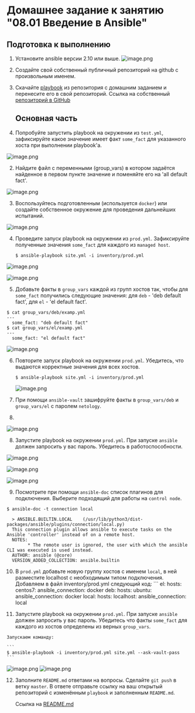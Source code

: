 # Домашнее задание к занятию "08.01 Введение в Ansible"

## Подготовка к выполнению
1. Установите ansible версии 2.10 или выше.
![image.png](https://github.com/mksamm/DEVSYS-PDC-3-Maxim-Samokhin/blob/main/08-ansible-01-base/images/Ansible1.PNG)
2. Создайте свой собственный публичный репозиторий на github с произвольным именем.
3. Скачайте [playbook](./playbook/) из репозитория с домашним заданием и перенесите его в свой репозиторий.
   Ссылка на собственный [репозиторий в GitHub](https://github.com/mksamm/DEVSYS-PDC-3-Maxim-Samokhin/tree/main/08-ansible-01-base/playbook)
   ## Основная часть
   
1. Попробуйте запустить playbook на окружении из `test.yml`, зафиксируйте какое значение имеет факт `some_fact` для указанного хоста при выполнении playbook'a.

![image.png](https://github.com/mksamm/DEVSYS-PDC-3-Maxim-Samokhin/blob/main/08-ansible-01-base/images/Ansible2.PNG)

2. Найдите файл с переменными (group_vars) в котором задаётся найденное в первом пункте значение и поменяйте его на 'all default fact'.

![image.png](https://github.com/mksamm/DEVSYS-PDC-3-Maxim-Samokhin/blob/main/08-ansible-01-base/images/Ansible16.PNG)

3. Воспользуйтесь подготовленным (используется `docker`) или создайте собственное окружение для проведения дальнейших испытаний.

![image.png](https://github.com/mksamm/DEVSYS-PDC-3-Maxim-Samokhin/blob/main/08-ansible-01-base/images/Ansible4.PNG)

4. Проведите запуск playbook на окружении из `prod.yml`. Зафиксируйте полученные значения `some_fact` для каждого из `managed host`.

   ```
   $ ansible-playbook site.yml -i inventory/prod.yml
   ```
   
![image.png](https://github.com/mksamm/DEVSYS-PDC-3-Maxim-Samokhin/blob/main/08-ansible-01-base/images/Ansible5.PNG)

![image.png](https://github.com/mksamm/DEVSYS-PDC-3-Maxim-Samokhin/blob/main/08-ansible-01-base/images/Ansible6.PNG)

5. Добавьте факты в `group_vars` каждой из групп хостов так, чтобы для `some_fact` получились следующие значения: 
для `deb` - 'deb default fact', 
для `el` - 'el default fact'.

```
$ cat group_vars/deb/examp.yml
---
  some_fact: "deb default fact"
$ cat group_vars/el/examp.yml
---
  some_fact: "el default fact"
```
![image.png](https://github.com/mksamm/DEVSYS-PDC-3-Maxim-Samokhin/blob/main/08-ansible-01-base/images/Ansible7.PNG)

6. Повторите запуск playbook на окружении `prod.yml`. Убедитесь, что выдаются корректные значения для всех хостов.
   
   ```
   $ ansible-playbook site.yml -i inventory/prod.yml
   ```
   ![image.png](https://github.com/mksamm/DEVSYS-PDC-3-Maxim-Samokhin/blob/main/08-ansible-01-base/images/Ansible8.PNG)
   
 7. При помощи `ansible-vault` зашифруйте факты в `group_vars/deb` и `group_vars/el` с паролем `netology`.
 8. 
 ![image.png](https://github.com/mksamm/DEVSYS-PDC-3-Maxim-Samokhin/blob/main/08-ansible-01-base/images/Ansible9.PNG)
 
 8. Запустите playbook на окружении `prod.yml`. При запуске `ansible` должен запросить у вас пароль. Убедитесь в работоспособности.

 ![image.png](https://github.com/mksamm/DEVSYS-PDC-3-Maxim-Samokhin/blob/main/08-ansible-01-base/images/Ansible10.PNG)
 
 ![image.png](https://github.com/mksamm/DEVSYS-PDC-3-Maxim-Samokhin/blob/main/08-ansible-01-base/images/Ansible11.PNG)
 
 ![image.png](https://github.com/mksamm/DEVSYS-PDC-3-Maxim-Samokhin/blob/main/08-ansible-01-base/images/ansible12.PNG)
 
 9. Посмотрите при помощи `ansible-doc` список плагинов для подключения. Выберите подходящий для работы на `control node`.
 ```
$ ansible-doc -t connection local

   > ANSIBLE.BUILTIN.LOCAL    (/usr/lib/python3/dist-packages/ansible/plugins/connection/local.py)
   This connection plugin allows ansible to execute tasks on the Ansible 'controller' instead of on a remote host.
   NOTES:
         * The remote user is ignored, the user with which the ansible CLI was executed is used instead.
   AUTHOR: ansible (@core)
   VERSION_ADDED_COLLECTION: ansible.builtin
 ```
   10. В `prod.yml` добавьте новую группу хостов с именем  `local`, в ней разместите localhost с необходимым типом подключения.
    Добавляем в файл inventory/prod.yml следующий код:
    ```
      el:
        hosts:
          centos7:
            ansible_connection: docker
      deb:
        hosts:
          ubuntu:
            ansible_connection: docker
      local:
        hosts:
          localhost:
            ansible_connection: local

 
 11. Запустите playbook на окружении `prod.yml`. При запуске `ansible` должен запросить у вас пароль. Убедитесь что факты `some_fact` для каждого из хостов определены из верных `group_vars`.

    Запускаем команду:

    ```
    $ ansible-playbook -i inventory/prod.yml site.yml --ask-vault-pass
    ```
    
![image.png](https://github.com/mksamm/DEVSYS-PDC-3-Maxim-Samokhin/blob/main/08-ansible-01-base/images/Ansible13.PNG)
![image.png](https://github.com/mksamm/DEVSYS-PDC-3-Maxim-Samokhin/blob/main/08-ansible-01-base/images/Ansible14.PNG)

12. Заполните `README.md` ответами на вопросы. Сделайте `git push` в ветку `master`. В ответе отправьте ссылку на ваш открытый репозиторий с изменённым `playbook` и заполненным `README.md`.

    Ссылка на [README.md](https://github.com/mksamm/DEVSYS-PDC-3-Maxim-Samokhin/tree/main/08-ansible-01-base/playbook)
